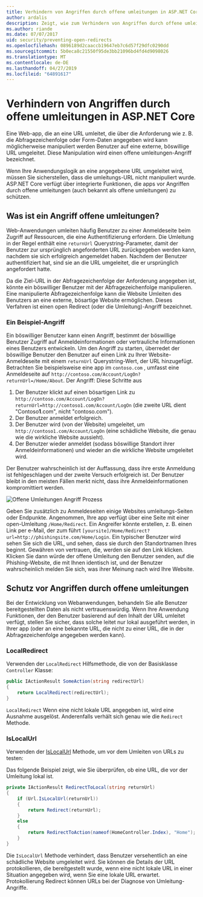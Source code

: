 ```yaml
---
title: Verhindern von Angriffen durch offene umleitungen in ASP.NET Core
author: ardalis
description: Zeigt, wie zum Verhindern von Angriffen durch offene umleitungen für eine ASP.NET Core-app
ms.author: riande
ms.date: 07/07/2017
uid: security/preventing-open-redirects
ms.openlocfilehash: 0896189d2caaccb19647eb7c6d57f29dfc0290dd
ms.sourcegitcommit: 5b0eca8c21550f95de3bb21096bd4fd4d9098026
ms.translationtype: MT
ms.contentlocale: de-DE
ms.lasthandoff: 04/27/2019
ms.locfileid: "64891617"
---
```

# <a name="prevent-open-redirect-attacks-in-aspnet-core"></a>Verhindern von Angriffen durch offene umleitungen in ASP.NET Core

Eine Web-app, die an eine URL umleitet, die über die Anforderung wie z. B. die Abfragezeichenfolge oder Form-Daten angegeben wird kann möglicherweise manipuliert werden Benutzer auf eine externe, böswillige URL umgeleitet. Diese Manipulation wird einen offene umleitungen-Angriff bezeichnet.

Wenn Ihre Anwendungslogik an eine angegebene URL umgeleitet wird, müssen Sie sicherstellen, dass die umleitungs-URL nicht manipuliert wurde. ASP.NET Core verfügt über integrierte Funktionen, die apps vor Angriffen durch offene umleitungen (auch bekannt als offene umleitungen) zu schützen.

## <a name="what-is-an-open-redirect-attack"></a>Was ist ein Angriff offene umleitungen?

Web-Anwendungen umleiten häufig Benutzer zu einer Anmeldeseite beim Zugriff auf Ressourcen, die eine Authentifizierung erfordern. Die Umleitung in der Regel enthält eine `returnUrl` Querystring-Parameter, damit der Benutzer zur ursprünglich angeforderten URL zurückgegeben werden kann, nachdem sie sich erfolgreich angemeldet haben. Nachdem der Benutzer authentifiziert hat, sind sie an die URL umgeleitet, die er ursprünglich angefordert hatte.

Da die Ziel-URL in der Abfragezeichenfolge der Anforderung angegeben ist, könnte ein böswilliger Benutzer mit der Abfragezeichenfolge manipulieren. Eine manipulierte Abfragezeichenfolge kann die Website Umleiten des Benutzers an eine externe, bösartige Website ermöglichen. Dieses Verfahren ist einen open Redirect (oder die Umleitung)-Angriff bezeichnet.

### <a name="an-example-attack"></a>Ein Beispiel-Angriff

Ein böswilliger Benutzer kann einen Angriff, bestimmt der böswillige Benutzer Zugriff auf Anmeldeinformationen oder vertrauliche Informationen eines Benutzers entwickeln. Um den Angriff zu starten, überredet der böswillige Benutzer den Benutzer auf einen Link zu Ihrer Website-Anmeldeseite mit einem `returnUrl` Querystring-Wert, der URL hinzugefügt. Betrachten Sie beispielsweise eine app im `contoso.com` , umfasst eine Anmeldeseite auf `http://contoso.com/Account/LogOn?returnUrl=/Home/About`. Der Angriff: Diese Schritte aus

1. Der Benutzer klickt auf einen bösartigen Link zu `http://contoso.com/Account/LogOn?returnUrl=http://contoso1.com/Account/LogOn` (die zweite URL dient "Contoso**1**.com", nicht "contoso.com").
2. Der Benutzer anmeldet erfolgreich.
3. Der Benutzer wird (von der Website) umgeleitet, um `http://contoso1.com/Account/LogOn` (eine schädliche Website, die genau wie die wirkliche Website aussieht).
4. Der Benutzer wieder anmeldet (sodass böswillige Standort ihrer Anmeldeinformationen) und wieder an die wirkliche Website umgeleitet wird.

Der Benutzer wahrscheinlich ist der Auffassung, dass ihre erste Anmeldung ist fehlgeschlagen und der zweite Versuch erfolgreich ist. Der Benutzer bleibt in den meisten Fällen merkt nicht, dass ihre Anmeldeinformationen kompromittiert werden.

![Offene Umleitungen Angriff Prozess](preventing-open-redirects/_static/open-redirection-attack-process.png)

Geben Sie zusätzlich zu Anmeldeseiten einige Websites umleitungs-Seiten oder Endpunkte. Angenommen, Ihre app verfügt über eine Seite mit einer open-Umleitung `/Home/Redirect`. Ein Angreifer könnte erstellen, z. B. einen Link per e-Mail, der zum führt `[yoursite]/Home/Redirect?url=http://phishingsite.com/Home/Login`. Ein typischer Benutzer wird sehen Sie sich die URL, und sehen, dass sie durch den Standortnamen Ihres beginnt. Gewähren von vertrauen, die, werden sie auf den Link klicken. Klicken Sie dann würde der offene Umleitung den Benutzer senden, auf die Phishing-Website, die mit Ihnen identisch ist, und der Benutzer wahrscheinlich melden Sie sich, was ihrer Meinung nach wird Ihre Website.

## <a name="protecting-against-open-redirect-attacks"></a>Schutz vor Angriffen durch offene umleitungen

Bei der Entwicklung von Webanwendungen, behandeln Sie alle Benutzer bereitgestellten Daten als nicht vertrauenswürdig. Wenn Ihre Anwendung Funktionen, der den Benutzer basierend auf den Inhalt der URL umleitet verfügt, stellen Sie sicher, dass solche leitet nur lokal ausgeführt werden, in Ihrer app (oder an eine bekannte URL, die nicht zu einer URL, die in der Abfragezeichenfolge angegeben werden kann).

### <a name="localredirect"></a>LocalRedirect

Verwenden der `LocalRedirect` Hilfsmethode, die von der Basisklasse `Controller` Klasse:

```csharp
public IActionResult SomeAction(string redirectUrl)
{
    return LocalRedirect(redirectUrl);
}
```

`LocalRedirect` Wenn eine nicht lokale URL angegeben ist, wird eine Ausnahme ausgelöst. Anderenfalls verhält sich genau wie die `Redirect` Methode.

### <a name="islocalurl"></a>IsLocalUrl

Verwenden der [IsLocalUrl](/dotnet/api/Microsoft.AspNetCore.Mvc.IUrlHelper?view=aspnetcore-2.0#Microsoft_AspNetCore_Mvc_IUrlHelper_IsLocalUrl_System_String_) Methode, um vor dem Umleiten von URLs zu testen:

Das folgende Beispiel zeigt, wie Sie überprüfen, ob eine URL, die vor der Umleitung lokal ist.

```csharp
private IActionResult RedirectToLocal(string returnUrl)
{
    if (Url.IsLocalUrl(returnUrl))
    {
        return Redirect(returnUrl);
    }
    else
    {
        return RedirectToAction(nameof(HomeController.Index), "Home");
    }
}
```

Die `IsLocalUrl` Methode verhindert, dass Benutzer versehentlich an eine schädliche Website umgeleitet wird. Sie können die Details der URL protokollieren, die bereitgestellt wurde, wenn eine nicht lokale URL in einer Situation angegeben wird, wenn Sie eine lokale URL erwartet. Protokollierung Redirect können URLs bei der Diagnose von Umleitung-Angriffe.
